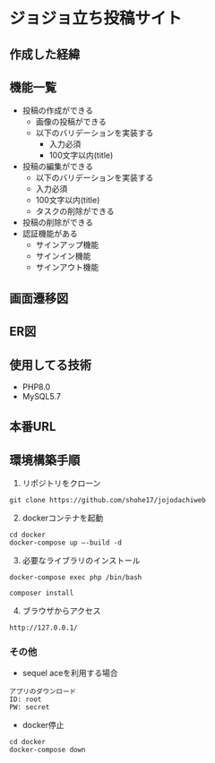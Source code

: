 # ジョジョ立ち投稿サイト

## 作成した経緯

## 機能一覧
- 投稿の作成ができる
  - 画像の投稿ができる
  - 以下のバリデーションを実装する
    - 入力必須
    - 100文字以内(title)
- 投稿の編集ができる
  - 以下のバリデーションを実装する
  - 入力必須
  - 100文字以内(title)
  - タスクの削除ができる
- 投稿の削除ができる
- 認証機能がある
  - サインアップ機能
  - サインイン機能
  - サインアウト機能
## 画面遷移図

## ER図

## 使用してる技術
- PHP8.0
- MySQL5.7

## 本番URL

## 環境構築手順

1. リポジトリをクローン
```
git clone https://github.com/shohe17/jojodachiweb
```

2. dockerコンテナを起動
```
cd docker
docker-compose up —-build -d
```

3. 必要なライブラリのインストール
```
docker-compose exec php /bin/bash

composer install
```

4. ブラウザからアクセス
```
http://127.0.0.1/
```

### その他
- sequel aceを利用する場合
```
アプリのダウンロード
ID: root
PW: secret
```

- docker停止
```
cd docker
docker-compose down
```

<!-- - ライブラリの導入
  1. phpのコンテナに入る
  ```
  docker-compose exec php /bin/bash
  ```

  2. composerを使用してインストール
  ```
  composer require {Owner/Library}
  ``` -->
